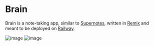 # Brain

Brain is a note-taking app, similar to [Supernotes](https://supernotes.app), written in [Remix](https://remix.run) and meant to be deployed on [Railway](https://railway.run). 

![image](https://user-images.githubusercontent.com/30215449/148603488-6471cce1-f594-49dc-b808-8cd405d2c23f.png)
![image](https://user-images.githubusercontent.com/30215449/148603464-01065c17-9587-4d50-a61e-f820b9e76c5b.png)
